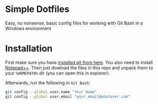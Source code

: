 Simple Dotfiles
===============

Easy, no nonsense, basic config files for working with Git Bash in a Windows environment

# Installation #

First make sure you have [installed git from here](http://git-scm.com/download/). You also need to install [Notepad++](http://notepad-plus-plus.org/download/).
Then just dowload the files in this repo and unpack them to your `%HOMEPATH%` dir (you can open this in explorer).


Afterwards, run the following in `Git Bash`:

```bash
git config --global user.name "Your Name"
git config --global user.email "your_email@whatever.com"
```
